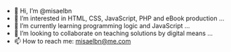 - 👋 Hi, I’m @misaelbn
- 👀 I’m interested in HTML, CSS, JavaScript, PHP and eBook production ...
- 🌱 I’m currently learning programming logic and JavaScript ...
- 💞️ I’m looking to collaborate on teaching solutions by digital means ...
- 📫 How to reach me: misaelbn@me.com

<!---
misaelbn/misaelbn is a ✨ special ✨ repository because its `README.md` (this file) appears on your GitHub profile.
You can click the Preview link to take a look at your changes.
--->
